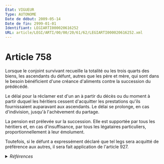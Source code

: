 ```yaml
---
État: VIGUEUR
Type: AUTONOME
Date de début: 2009-05-14
Date de fin: 2999-01-01
Identifiant: LEGIARTI000020616252
URL: article/LEGI/ARTI/00/00/20/61/62/LEGIARTI000020616252.xml
---
```


<h1>Article 758</h1>

Lorsque le conjoint survivant recueille la totalité ou les trois quarts des
biens, les ascendants du défunt, autres que les père et mère, qui sont dans le
besoin bénéficient d'une créance d'aliments contre la succession du
prédécédé.<br />

Le délai pour la réclamer est d'un an à partir du décès ou du moment à partir
duquel les héritiers cessent d'acquitter les prestations qu'ils fournissaient
auparavant aux ascendants. Le délai se prolonge, en cas d'indivision, jusqu'à
l'achèvement du partage.<br />

La pension est prélevée sur la succession. Elle est supportée par tous les
héritiers et, en cas d'insuffisance, par tous les légataires particuliers,
proportionnellement à leur émolument.<br />

Toutefois, si le défunt a expressément déclaré que tel legs sera acquitté de
préférence aux autres, il sera fait application de l'article 927.


<details>
  <summary><em>Références</em></summary>

  <h2>Articles faisant référence à l'article</h2>
  
  <ul>
    <li>
      <a href="https://legal.tricoteuses.fr//redirection/LEGIARTI000006433767?vers=git&vers=legifrance">Code civil - article 927 AUTONOME MODIFIE, en vigueur du 1804-03-21 au 2007-01-01</a> CITATION cible
    </li>
    <li>
      <a href="https://legal.tricoteuses.fr//redirection/LEGIARTI000006433768?vers=git&vers=legifrance">Code civil - article 927 AUTONOME VIGUEUR, en vigueur depuis le 2007-01-01</a> CITATION cible
    </li>
    <li>
      <a href="https://legal.tricoteuses.fr//redirection/LEGIARTI000020606392?vers=git&vers=legifrance">LOI n° 2009-526 du 12 mai 2009 de simplification et de clarification du droit et d'allègement des procédures - article 10 ENTIEREMENT_MODIF</a> MODIFIE source
    </li>
  </ul>
  
  <h2>Références faites par l'article</h2>
  
  <ul>
    <li>
      2009-05-12 MODIFIE cible <a href="https://legal.tricoteuses.fr//redirection/LEGIARTI000020606392?vers=git&vers=legifrance">LOI n° 2009-526 du 12 mai 2009 de simplification et de clarification du droit et d'allègement des procédures - article 10 ENTIEREMENT_MODIF</a>
    </li>
    <li>
      2999-01-01 CITATION source <a href="https://legal.tricoteuses.fr//redirection/LEGIARTI000006433767?vers=git&vers=legifrance">Code civil - article 927 AUTONOME MODIFIE, en vigueur du 1804-03-21 au 2007-01-01</a>
    </li>
  </ul>
</details>
